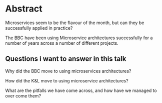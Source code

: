# Abstract

Microservices seem to be the flavour of the month, but can they be successfully applied in practice?  

The BBC have been using Microservice architectures successfully for a number of years across a number of different projects. 


## Questions i want to answer in this talk

Why did the BBC move to using microservices architectures?

How did the K&L move to using microservice architectures?

What are the pitfalls we have come across, and how have we managed to over come them?
